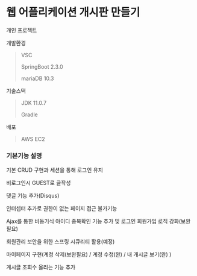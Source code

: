 # 웹 어플리케이션 개시판 만들기



개인 프로젝트 

개발환경

> VSC 
>
> SpringBoot 2.3.0
>
> mariaDB 10.3

기술스택

> JDK 11.0.7
>
> Gradle

배포 

> AWS EC2

### 기본기능 설명

기본 CRUD 구현과 세션을 통해 로그인 유지

비로그인시 GUEST로 글작성

댓글 기능 추가(Disqus)

인터셉터 추가로 권한이 없는 페이지 접근 불가기능

Ajax를 통한 비동기식 아이디 중복확인 기능 추가 및 로그인 회원가입 로직 강화(보완 필요)

회원관리 보안을 위한 스프링 시큐리티 활용(예정)

마이페이지 구현(계정 삭제(보완필요) / 계정 수정(완) / 내 개시글 보기(완) )

게시글 조회수 올리는 기능 추가
